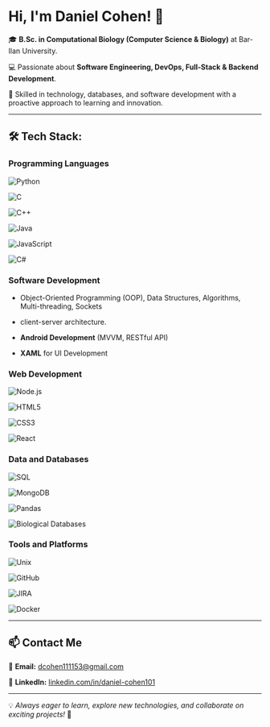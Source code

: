 #  Hi, I'm Daniel Cohen! 👋

🎓 **B.Sc. in Computational Biology (Computer Science & Biology)** at Bar-Ilan University. 

💻 Passionate about **Software Engineering, DevOps, Full-Stack & Backend Development**.

🚀 Skilled in technology, databases, and software development with a proactive approach to learning and innovation.

---

## 🛠 Tech Stack:

### **Programming Languages**
![Python](https://img.shields.io/badge/Python-3776AB?style=flat-square&logo=python&logoColor=white)

![C](https://img.shields.io/badge/C-00599C?style=flat-square&logo=c&logoColor=white)

![C++](https://img.shields.io/badge/C%2B%2B-00599C?style=flat-square&logo=c%2B%2B&logoColor=white)

![Java](https://img.shields.io/badge/Java-ED8B00?style=flat-square&logo=openjdk&logoColor=white)

![JavaScript](https://img.shields.io/badge/JavaScript-F7DF1E?style=flat-square&logo=javascript&logoColor=black)

![C#](https://img.shields.io/badge/C%23-239120?style=flat-square&logo=c-sharp&logoColor=white)


### **Software Development**
- Object-Oriented Programming (OOP), Data Structures, Algorithms, Multi-threading, Sockets

- client-server architecture.
  
- **Android Development** (MVVM, RESTful API)
  
- **XAML** for UI Development

### **Web Development**

![Node.js](https://img.shields.io/badge/Node.js-43853D?style=flat-square&logo=node.js&logoColor=white)

![HTML5](https://img.shields.io/badge/HTML5-E34F26?style=flat-square&logo=html5&logoColor=white)

![CSS3](https://img.shields.io/badge/CSS3-1572B6?style=flat-square&logo=css3&logoColor=white)

![React](https://img.shields.io/badge/React-20232A?style=flat-square&logo=react&logoColor=61DAFB)


### **Data and Databases**

![SQL](https://img.shields.io/badge/SQL-4479A1?style=flat-square&logo=sql&logoColor=white)

![MongoDB](https://img.shields.io/badge/MongoDB-4EA94B?style=flat-square&logo=mongodb&logoColor=white)

![Pandas](https://img.shields.io/badge/Pandas-150458?style=flat-square&logo=pandas&logoColor=white)

![Biological Databases](https://img.shields.io/badge/Biological-Databases-green?style=flat-square)

### **Tools and Platforms**

![Unix](https://img.shields.io/badge/Unix-000000?style=flat-square&logo=linux&logoColor=white)

![GitHub](https://img.shields.io/badge/GitHub-181717?style=flat-square&logo=github&logoColor=white)

![JIRA](https://img.shields.io/badge/JIRA-0052CC?style=flat-square&logo=jira&logoColor=white)

![Docker](https://img.shields.io/badge/Docker-2496ED?style=flat-square&logo=docker&logoColor=white)


---

## 📫 Contact Me

📧 **Email:** [dcohen111153@gmail.com](mailto:dcohen111153@gmail.com)  

💼 **LinkedIn:** [linkedin.com/in/daniel-cohen101](https://www.linkedin.com/in/daniel-cohen101)  


---

💡 *Always eager to learn, explore new technologies, and collaborate on exciting projects!* 🚀
